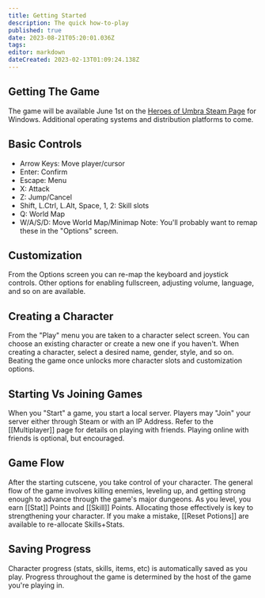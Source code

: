 ```yaml
---
title: Getting Started
description: The quick how-to-play
published: true
date: 2023-08-21T05:20:01.036Z
tags: 
editor: markdown
dateCreated: 2023-02-13T01:09:24.138Z
---
```


## Getting The Game
The game will be available June 1st on the [Heroes of Umbra Steam Page](https://store.steampowered.com/app/645380/Heroes_of_Umbra/) for Windows. Additional operating systems and distribution platforms to come.

## Basic Controls
* Arrow Keys: Move player/cursor
* Enter: Confirm
* Escape: Menu
* X: Attack
* Z: Jump/Cancel
* Shift, L.Ctrl, L.Alt, Space, 1, 2: Skill slots
* Q: World Map
* W/A/S/D: Move World Map/Minimap
Note: You'll probably want to remap these in the "Options" screen.

## Customization
From the Options screen you can re-map the keyboard and joystick controls. Other options for enabling fullscreen, adjusting volume, language, and so on are available.

## Creating a Character
From the "Play" menu you are taken to a character select screen. You can choose an existing character or create a new one if you haven't. When creating a character, select a desired name, gender, style, and so on. Beating the game once unlocks more character slots and customization options.

## Starting Vs Joining Games
When you "Start" a game, you start a local server. Players may "Join" your server either through Steam or with an IP Address. Refer to the [[Multiplayer]] page for details on playing with friends. Playing online with friends is optional, but encouraged.

## Game Flow
After the starting cutscene, you take control of your character. The general flow of the game involves killing enemies, leveling up, and getting strong enough to advance through the game's major dungeons. As you level, you earn [[Stat]] Points and [[Skill]] Points. Allocating those effectively is key to strengthening your character. If you make a mistake, [[Reset Potions]] are available to re-allocate Skills+Stats.

## Saving Progress
Character progress (stats, skills, items, etc) is automatically saved as you play. Progress throughout the game is determined by the host of the game you're playing in.
